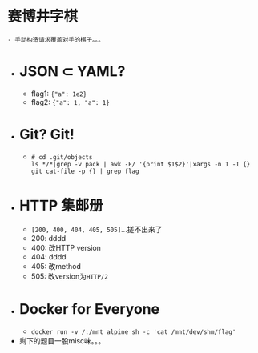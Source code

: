 # 赛博井字棋
	- 手动构造请求覆盖对手的棋子。。。
- # JSON ⊂ YAML?
	- flag1: `{"a": 1e2}`
	- flag2: `{"a": 1, "a": 1}`
- # Git? Git!
	- ```shell
	  # cd .git/objects
	  ls */*|grep -v pack | awk -F/ '{print $1$2}'|xargs -n 1 -I {} git cat-file -p {} | grep flag
	  ```
- # HTTP 集邮册
	- `[200, 400, 404, 405, 505]`...搓不出来了
	- 200: dddd
	- 400: 改HTTP version
	- 404: dddd
	- 405: 改method
	- 505: 改version为`HTTP/2`
- # Docker for Everyone
	- `docker run -v /:/mnt alpine sh -c 'cat /mnt/dev/shm/flag'`
- 剩下的题目一股misc味。。。